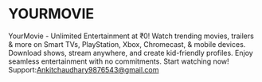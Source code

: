 # YOURMOVIE
YourMovie - Unlimited Entertainment at ₹0!  Watch trending movies, trailers &amp; more on Smart TVs, PlayStation, Xbox, Chromecast, &amp; mobile devices. Download shows, stream anywhere, and create kid-friendly profiles. Enjoy seamless entertainment with no commitments. Start watching now!    Support:Ankitchaudhary9876543@gmail.com 
